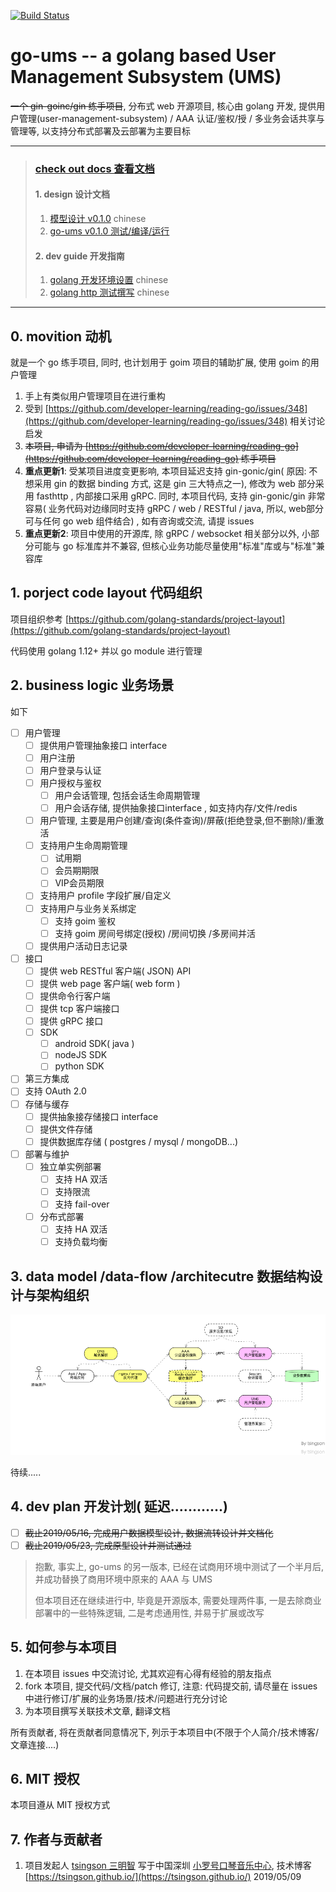 

[![Build Status](https://cloud.drone.io/api/badges/tsingson/go-ums/status.svg)](https://cloud.drone.io/tsingson/go-ums)



# go-ums -- a golang based User Management Subsystem (UMS)
~~一个 gin-goinc/gin 练手项目~~, 分布式 web 开源项目, 核心由 golang 开发,  提供用户管理(user-management-subsystem) / AAA 认证/鉴权/授 / 多业务会话共享与管理等, 以支持分布式部署及云部署为主要目标

----

> ### [check out docs 查看文档](./docs/readme.md)
> #### 1. design 设计文档
>
> 1. [模型设计 v0.1.0](./docs/design/model-design-cn.md) chinese 
> 2. [go-ums v0.1.0 测试/编译/运行](./docs/design/build-test.md)
>
> #### 2. dev guide 开发指南
>
> 1. [golang 开发环境设置](./docs/guide/dev-env-setup.md) chinese 
> 2. [golang http 测试撰写](./docs/guide/httptest.md) chinese

----





## 0. movition 动机

就是一个 go 练手项目, 同时, 也计划用于 goim 项目的辅助扩展, 使用 goim 的用户管理
1. 手上有类似用户管理项目在进行重构
2. 受到 [https://github.com/developer-learning/reading-go/issues/348](https://github.com/developer-learning/reading-go/issues/348) 相关讨论启发
3. ~~本项目, 申请为 [https://github.com/developer-learning/reading-go](https://github.com/developer-learning/reading-go) 练手项目~~
4. **重点更新1**: 受某项目进度变更影响, 本项目延迟支持 gin-gonic/gin( 原因: 不想采用 gin 的数据 binding 方式, 这是 gin 三大特点之一), 修改为 web 部分采用 fasthttp , 内部接口采用 gRPC.  同时, 本项目代码, 支持 gin-gonic/gin 非常容易( 业务代码对边缘同时支持 gRPC / web / RESTful / java, 所以, web部分可与任何 go web 组件结合)  , 如有咨询或交流, 请提 issues 
5. **重点更新2**: 项目中使用的开源库, 除 gRPC / websocket 相关部分以外, 小部分可能与 go 标准库并不兼容, 但核心业务功能尽量使用"标准"库或与"标准"兼容库

## 1. porject code layout 代码组织

项目组织参考 [https://github.com/golang-standards/project-layout](https://github.com/golang-standards/project-layout)

代码使用 golang 1.12+ 并以 go module 进行管理

## 2. business logic 业务场景

如下
- [ ] 用户管理
  - [ ] 提供用户管理抽象接口 interface 
  - [ ] 用户注册
  - [ ]  用户登录与认证
  - [ ] 用户授权与鉴权
     - [ ] 用户会话管理, 包括会话生命周期管理
     - [ ] 用户会话存储, 提供抽象接口interface , 如支持内存/文件/redis
  - [ ] 用户管理, 主要是用户创建/查询(条件查询)/屏蔽(拒绝登录,但不删除)/重激活
  - [ ] 支持用户生命周期管理
    - [ ] 试用期
    - [ ] 会员期期限
    - [ ] VIP会员期限
  - [ ] 支持用户 profile 字段扩展/自定义
  - [ ] 支持用户与业务关系绑定
    - [ ] 支持 goim 鉴权
    - [ ] 支持 goim 房间号绑定(授权) /房间切换 /多房间并活
  - [ ] 提供用户活动日志记录
- [ ] 接口
  - [ ] 提供 web RESTful 客户端( JSON) API
  - [ ] 提供 web page 客户端( web form ) 
  - [ ] 提供命令行客户端
  - [ ] 提供 tcp 客户端接口
  - [ ] 提供 gRPC 接口
  - [ ] SDK
    - [ ] android SDK( java )
    - [ ] nodeJS SDK
    - [ ] python SDK
 - [ ] 第三方集成
  - [ ] 支持 OAuth 2.0  
- [ ] 存储与缓存
  - [ ] 提供抽象接存储接口 interface 
  - [ ] 提供文件存储
  - [ ] 提供数据库存储 ( postgres / mysql / mongoDB...)
- [ ] 部署与维护
  - [ ] 独立单实例部署
    - [ ] 支持 HA 双活
    - [ ] 支持限流
    - [ ] 支持 fail-over
  - [ ] 分布式部署 
      - [ ] 支持 HA 双活
      - [ ] 支持负载均衡

## 3. data model /data-flow /architecutre 数据结构设计与架构组织

![go-ums-all](./docs/go-ums-all.png)

待续.....

## 4. dev plan 开发计划( 延迟............)

- [ ] ~~截止2019/05/16,  完成用户数据模型设计, 数据流转设计并文档化~~
- [ ] ~~截止2019/05/23,  完成原型设计并测试通过~~

> 抱歉, 事实上, go-ums 的另一版本, 已经在试商用环境中测试了一个半月后, 并成功替换了商用环境中原来的 AAA 与 UMS 
> 
> 但本项目还在继续进行中, 毕竟是开源版本, 需要处理两件事, 一是去除商业部署中的一些特殊逻辑, 二是考虑通用性, 并易于扩展或改写

## 5.   如何参与本项目

1. 在本项目 issues 中交流讨论, 尤其欢迎有心得有经验的朋友指点
2. fork 本项目, 提交代码/文档/patch 修订, 注意: 代码提交前, 请尽量在 issues 中进行修订/扩展的业务场景/技术/问题进行充分讨论
3. 为本项目撰写关联技术文章, 翻译文档

所有贡献者, 将在贡献者同意情况下, 列示于本项目中(不限于个人简介/技术博客/文章连接....)

## 6. MIT 授权
本项目遵从 MIT 授权方式

## 7. 作者与贡献者
1.  项目发起人 [tsingson 三明智](https://github.com/tsingson) 写于中国深圳 [小罗号口琴音乐中心](https://tsingson.github.io/music/about-studio/),  技术博客[https://tsingson.github.io/](https://tsingson.github.io/) 2019/05/09

